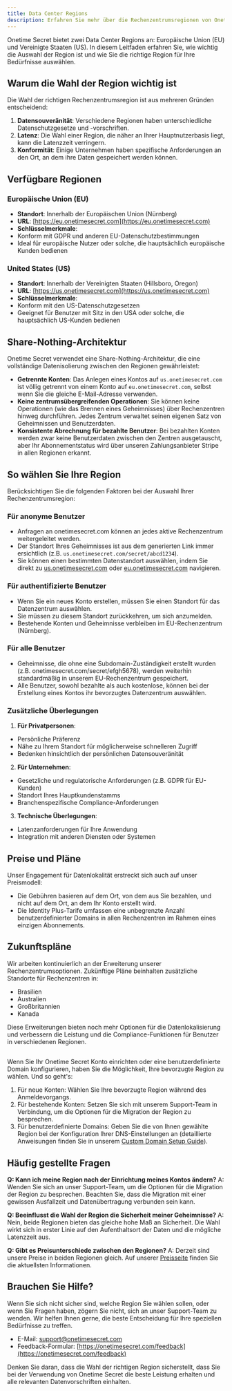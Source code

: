```yaml
---
title: Data Center Regions
description: Erfahren Sie mehr über die Rechenzentrumsregionen von Onetime Secret und wie Sie die richtige Region für Ihre Bedürfnisse auswählen.
---
```



Onetime Secret bietet zwei Data Center Regions an: Europäische Union (EU) und Vereinigte Staaten (US). In diesem Leitfaden erfahren Sie, wie wichtig die Auswahl der Region ist und wie Sie die richtige Region für Ihre Bedürfnisse auswählen.

## Warum die Wahl der Region wichtig ist

Die Wahl der richtigen Rechenzentrumsregion ist aus mehreren Gründen entscheidend:

1. **Datensouveränität**: Verschiedene Regionen haben unterschiedliche Datenschutzgesetze und -vorschriften.
2. **Latenz**: Die Wahl einer Region, die näher an Ihrer Hauptnutzerbasis liegt, kann die Latenzzeit verringern.
3. **Konformität**: Einige Unternehmen haben spezifische Anforderungen an den Ort, an dem ihre Daten gespeichert werden können.

## Verfügbare Regionen

### Europäische Union (EU)

- **Standort**: Innerhalb der Europäischen Union (Nürnberg)
- **URL**: [https://eu.onetimesecret.com](https://eu.onetimesecret.com)
- **Schlüsselmerkmale**:
- Konform mit GDPR und anderen EU-Datenschutzbestimmungen
- Ideal für europäische Nutzer oder solche, die hauptsächlich europäische Kunden bedienen

### United States (US)

- **Standort**: Innerhalb der Vereinigten Staaten (Hillsboro, Oregon)
- **URL**: [https://us.onetimesecret.com](https://us.onetimesecret.com)
- **Schlüsselmerkmale**:
- Konform mit den US-Datenschutzgesetzen
- Geeignet für Benutzer mit Sitz in den USA oder solche, die hauptsächlich US-Kunden bedienen

## Share-Nothing-Architektur

Onetime Secret verwendet eine Share-Nothing-Architektur, die eine vollständige Datenisolierung zwischen den Regionen gewährleistet:

- **Getrennte Konten**: Das Anlegen eines Kontos auf `us.onetimesecret.com` ist völlig getrennt von einem Konto auf `eu.onetimesecret.com`, selbst wenn Sie die gleiche E-Mail-Adresse verwenden.
- **Keine zentrumsübergreifenden Operationen**: Sie können keine Operationen (wie das Brennen eines Geheimnisses) über Rechenzentren hinweg durchführen. Jedes Zentrum verwaltet seinen eigenen Satz von Geheimnissen und Benutzerdaten.
- **Konsistente Abrechnung für bezahlte Benutzer**: Bei bezahlten Konten werden zwar keine Benutzerdaten zwischen den Zentren ausgetauscht, aber Ihr Abonnementstatus wird über unseren Zahlungsanbieter Stripe in allen Regionen erkannt.

## So wählen Sie Ihre Region

Berücksichtigen Sie die folgenden Faktoren bei der Auswahl Ihrer Rechenzentrumsregion:

### Für anonyme Benutzer

- Anfragen an onetimesecret.com können an jedes aktive Rechenzentrum weitergeleitet werden.
- Der Standort Ihres Geheimnisses ist aus dem generierten Link immer ersichtlich (z.B. `us.onetimesecret.com/secret/abcd1234`).
- Sie können einen bestimmten Datenstandort auswählen, indem Sie direkt zu [us.onetimesecret.com](https://us.onetimesecret.com/) oder [eu.onetimesecret.com](https://eu.onetimesecret.com/) navigieren.

### Für authentifizierte Benutzer

- Wenn Sie ein neues Konto erstellen, müssen Sie einen Standort für das Datenzentrum auswählen.
- Sie müssen zu diesem Standort zurückkehren, um sich anzumelden.
- Bestehende Konten und Geheimnisse verbleiben im EU-Rechenzentrum (Nürnberg).

### Für alle Benutzer

- Geheimnisse, die ohne eine Subdomain-Zuständigkeit erstellt wurden (z.B. onetimesecret.com/secret/efgh5678), werden weiterhin standardmäßig in unserem EU-Rechenzentrum gespeichert.
- Alle Benutzer, sowohl bezahlte als auch kostenlose, können bei der Erstellung eines Kontos ihr bevorzugtes Datenzentrum auswählen.

### Zusätzliche Überlegungen

1. **Für Privatpersonen**:
- Persönliche Präferenz
- Nähe zu Ihrem Standort für möglicherweise schnelleren Zugriff
- Bedenken hinsichtlich der persönlichen Datensouveränität

2. **Für Unternehmen**:
- Gesetzliche und regulatorische Anforderungen (z.B. GDPR für EU-Kunden)
- Standort Ihres Hauptkundenstamms
- Branchenspezifische Compliance-Anforderungen

3. **Technische Überlegungen**:
- Latenzanforderungen für Ihre Anwendung
- Integration mit anderen Diensten oder Systemen

## Preise und Pläne

Unser Engagement für Datenlokalität erstreckt sich auch auf unser Preismodell:

- Die Gebühren basieren auf dem Ort, von dem aus Sie bezahlen, und nicht auf dem Ort, an dem Ihr Konto erstellt wird.
- Die Identity Plus-Tarife umfassen eine unbegrenzte Anzahl benutzerdefinierter Domains in allen Rechenzentren im Rahmen eines einzigen Abonnements.

## Zukunftspläne

Wir arbeiten kontinuierlich an der Erweiterung unserer Rechenzentrumsoptionen. Zukünftige Pläne beinhalten zusätzliche Standorte für Rechenzentren in:

- Brasilien
- Australien
- Großbritannien
- Kanada

Diese Erweiterungen bieten noch mehr Optionen für die Datenlokalisierung und verbessern die Leistung und die Compliance-Funktionen für Benutzer in verschiedenen Regionen.

##

Wenn Sie Ihr Onetime Secret Konto einrichten oder eine benutzerdefinierte Domain konfigurieren, haben Sie die Möglichkeit, Ihre bevorzugte Region zu wählen. Und so geht's:

1. Für neue Konten: Wählen Sie Ihre bevorzugte Region während des Anmeldevorgangs.
2. Für bestehende Konten: Setzen Sie sich mit unserem Support-Team in Verbindung, um die Optionen für die Migration der Region zu besprechen.
3. Für benutzerdefinierte Domains: Geben Sie die von Ihnen gewählte Region bei der Konfiguration Ihrer DNS-Einstellungen an (detaillierte Anweisungen finden Sie in unserem [Custom Domain Setup Guide](/docs/custom-domains/setup-guide)).

## Häufig gestellte Fragen

**Q: Kann ich meine Region nach der Einrichtung meines Kontos ändern?**
A: Wenden Sie sich an unser Support-Team, um die Optionen für die Migration der Region zu besprechen. Beachten Sie, dass die Migration mit einer gewissen Ausfallzeit und Datenübertragung verbunden sein kann.

**Q: Beeinflusst die Wahl der Region die Sicherheit meiner Geheimnisse?**
A: Nein, beide Regionen bieten das gleiche hohe Maß an Sicherheit. Die Wahl wirkt sich in erster Linie auf den Aufenthaltsort der Daten und die mögliche Latenzzeit aus.

**Q: Gibt es Preisunterschiede zwischen den Regionen?**
A: Derzeit sind unsere Preise in beiden Regionen gleich. Auf unserer [Preisseite](/Preise) finden Sie die aktuellsten Informationen.

## Brauchen Sie Hilfe?

Wenn Sie sich nicht sicher sind, welche Region Sie wählen sollen, oder wenn Sie Fragen haben, zögern Sie nicht, sich an unser Support-Team zu wenden. Wir helfen Ihnen gerne, die beste Entscheidung für Ihre speziellen Bedürfnisse zu treffen.

- E-Mail: support@onetimesecret.com
- Feedback-Formular: [https://onetimesecret.com/feedback](https://onetimesecret.com/feedback)

Denken Sie daran, dass die Wahl der richtigen Region sicherstellt, dass Sie bei der Verwendung von Onetime Secret die beste Leistung erhalten und alle relevanten Datenvorschriften einhalten.
